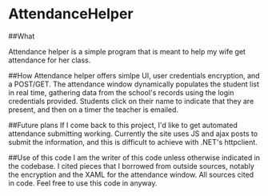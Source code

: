 # AttendanceHelper

##What

Attendance helper is a simple program that is meant to help my wife get attendance for her class.


##How
Attendance helper offers simlpe UI, user credentials encryption, and a POST/GET. The attendance window dynamically populates the student list in real time, gathering data from the school's records using the login credentials provided. Students click on their name to indicate that they are present, and then on a timer the teacher is emailed.

##Future plans
If I come back to this project, I'd like to get automated attendance submitting working. Currently the site uses JS and ajax posts to submit the information, and this is difficult to achieve with .NET's httpclient.


##Use of this code
I am the writer of this code unless otherwise indicated in the codebase. I cited pieces that I borrowed from outside sources, notably the encryption and the XAML for the attendance window. All sources cited in code. Feel free to use this code in anyway.



